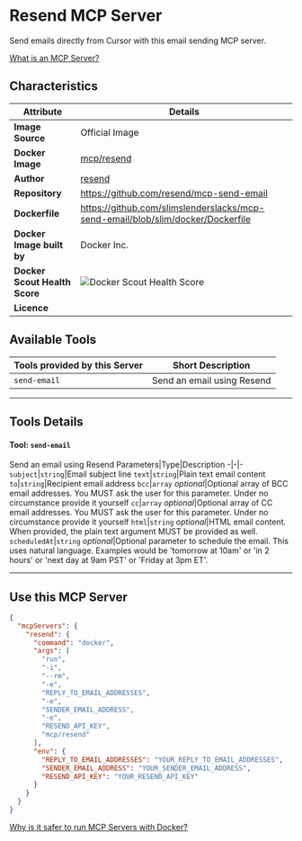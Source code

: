 # Resend MCP Server

Send emails directly from Cursor with this email sending MCP server.

[What is an MCP Server?](https://www.anthropic.com/news/model-context-protocol)

## Characteristics
Attribute|Details|
|-|-|
**Image Source**|Official Image
**Docker Image**|[mcp/resend](https://hub.docker.com/repository/docker/mcp/resend)
**Author**|[resend](https://github.com/resend)
**Repository**|https://github.com/resend/mcp-send-email
**Dockerfile**|https://github.com/slimslenderslacks/mcp-send-email/blob/slim/docker/Dockerfile
**Docker Image built by**|Docker Inc.
**Docker Scout Health Score**| ![Docker Scout Health Score](https://api.scout.docker.com/v1/policy/insights/org-image-score/badge/mcp/resend)
**Licence**|

## Available Tools
Tools provided by this Server|Short Description
-|-
`send-email`|Send an email using Resend|

---
## Tools Details

#### Tool: **`send-email`**
Send an email using Resend
Parameters|Type|Description
-|-|-
`subject`|`string`|Email subject line
`text`|`string`|Plain text email content
`to`|`string`|Recipient email address
`bcc`|`array` *optional*|Optional array of BCC email addresses. You MUST ask the user for this parameter. Under no circumstance provide it yourself
`cc`|`array` *optional*|Optional array of CC email addresses. You MUST ask the user for this parameter. Under no circumstance provide it yourself
`html`|`string` *optional*|HTML email content. When provided, the plain text argument MUST be provided as well.
`scheduledAt`|`string` *optional*|Optional parameter to schedule the email. This uses natural language. Examples would be 'tomorrow at 10am' or 'in 2 hours' or 'next day at 9am PST' or 'Friday at 3pm ET'.

---
## Use this MCP Server

```json
{
  "mcpServers": {
    "resend": {
      "command": "docker",
      "args": [
        "run",
        "-i",
        "--rm",
        "-e",
        "REPLY_TO_EMAIL_ADDRESSES",
        "-e",
        "SENDER_EMAIL_ADDRESS",
        "-e",
        "RESEND_API_KEY",
        "mcp/resend"
      ],
      "env": {
        "REPLY_TO_EMAIL_ADDRESSES": "YOUR_REPLY_TO_EMAIL_ADDRESSES",
        "SENDER_EMAIL_ADDRESS": "YOUR_SENDER_EMAIL_ADDRESS",
        "RESEND_API_KEY": "YOUR_RESEND_API_KEY"
      }
    }
  }
}
```

[Why is it safer to run MCP Servers with Docker?](https://www.docker.com/blog/the-model-context-protocol-simplifying-building-ai-apps-with-anthropic-claude-desktop-and-docker/)
